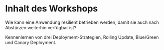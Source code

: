 # Inhalt des Workshops
Wie kann eine Anwendung resilient betrieben werden, damit sie auch nach Abstürzen weiterhin verfügbar ist?

Kennenlernen von drei Deployment-Strategien, Rolling Update, Blue/Green und Canary Deployment.
